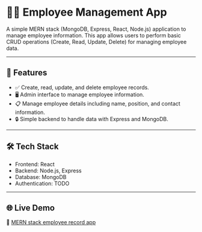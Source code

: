 # 👨‍💼 Employee Management App

A simple MERN stack (MongoDB, Express, React, Node.js) application to manage employee information. This app allows users to perform basic CRUD operations (Create, Read, Update, Delete) for managing employee data.

---

## 🚀 Features

- ✅ Create, read, update, and delete employee records.
- 🖥 Admin interface to manage employee information.
- 📋 Manage employee details including name, position, and contact information.
- 🔒 Simple backend to handle data with Express and MongoDB.

---

## 🛠 Tech Stack

- Frontend: React
- Backend: Node.js, Express
- Database: MongoDB
- Authentication: TODO

---

## 🌐 Live Demo

🔗 [MERN stack employee record app](https://employee-6820.onrender.com/)